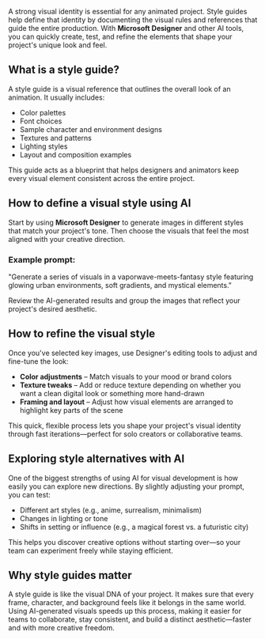 A strong visual identity is essential for any animated project. Style guides help define that identity by documenting the visual rules and references that guide the entire production. With **Microsoft Designer** and other AI tools, you can quickly create, test, and refine the elements that shape your project's unique look and feel.

## What is a style guide?

A style guide is a visual reference that outlines the overall look of an animation. It usually includes:

- Color palettes  
- Font choices  
- Sample character and environment designs  
- Textures and patterns  
- Lighting styles  
- Layout and composition examples  

This guide acts as a blueprint that helps designers and animators keep every visual element consistent across the entire project.

## How to define a visual style using AI

Start by using **Microsoft Designer** to generate images in different styles that match your project's tone. Then choose the visuals that feel the most aligned with your creative direction.

### Example prompt:  
"Generate a series of visuals in a vaporwave-meets-fantasy style featuring glowing urban environments, soft gradients, and mystical elements."

Review the AI-generated results and group the images that reflect your project's desired aesthetic.

## How to refine the visual style

Once you've selected key images, use Designer's editing tools to adjust and fine-tune the look:

- **Color adjustments** – Match visuals to your mood or brand colors  
- **Texture tweaks** – Add or reduce texture depending on whether you want a clean digital look or something more hand-drawn  
- **Framing and layout** – Adjust how visual elements are arranged to highlight key parts of the scene  

This quick, flexible process lets you shape your project's visual identity through fast iterations—perfect for solo creators or collaborative teams.

## Exploring style alternatives with AI

One of the biggest strengths of using AI for visual development is how easily you can explore new directions. By slightly adjusting your prompt, you can test:

- Different art styles (e.g., anime, surrealism, minimalism)  
- Changes in lighting or tone  
- Shifts in setting or influence (e.g., a magical forest vs. a futuristic city)  

This helps you discover creative options without starting over—so your team can experiment freely while staying efficient.

## Why style guides matter

A style guide is like the visual DNA of your project. It makes sure that every frame, character, and background feels like it belongs in the same world. Using AI-generated visuals speeds up this process, making it easier for teams to collaborate, stay consistent, and build a distinct aesthetic—faster and with more creative freedom.

